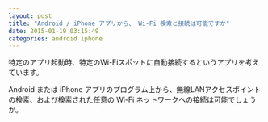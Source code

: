 ```yaml
---
layout: post
title: "Android / iPhone アプリから、 Wi-Fi 検索と接続は可能ですか"
date: 2015-01-19 03:15:49
categories: android iphone
---
```

<p>特定のアプリ起動時、特定のWi-Fiスポットに自動接続するというアプリを考えています。</p>

<p>Android または iPhone アプリのプログラム上から、無線LANアクセスポイントの検索、および検索された任意の Wi-Fi ネットワークへの接続は可能でしょうか。</p>

